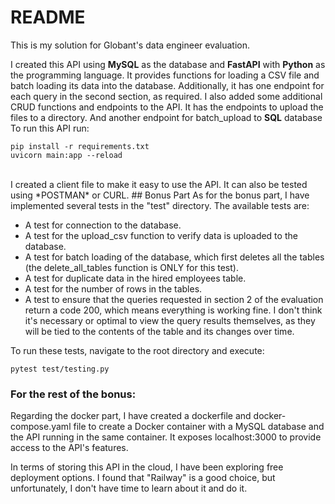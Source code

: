# README
This is my solution for Globant's data engineer evaluation.

I created this API using **MySQL** as the database and **FastAPI** with **Python** as the programming language. It provides functions for loading a CSV file and batch loading its data into the database. Additionally, it has one endpoint for each query in the second section, as required. I also added some additional CRUD functions and endpoints to the API.
It has the endpoints to upload the files to a directory. And another endpoint for batch_upload to **SQL** database
To run this API run:

```
pip install -r requirements.txt
uvicorn main:app --reload
``` 
 <br>
I created a client file to make it easy to use the API. It can also be tested using *POSTMAN* or CURL.
## Bonus Part
As for the bonus part, I have implemented several tests in the "test" directory.
The available tests are:

* A test for connection to the database.
* A test for the upload_csv function to verify data is uploaded to the database.
* A test for batch loading of the database, which first deletes all the tables (the delete_all_tables function is ONLY for this test).
* A test for duplicate data in the hired employees table.
* A test for the number of rows in the tables.
* A test to ensure that the queries requested in section 2 of the evaluation return a code 200, which means everything is working fine. I don't think it's necessary or optimal to view the query results themselves, as they will be tied to the contents of the table and its changes over time. 

To run these tests, navigate to the root directory and execute: 
```
pytest test/testing.py
```
### For the rest of the bonus:
Regarding the docker part, I have created a dockerfile and docker-compose.yaml file to create a Docker container with a MySQL database and the API running in the same container. It exposes localhost:3000 to provide access to the API's features.

In terms of storing this API in the cloud, I have been exploring free deployment options. I found that "Railway" is a good choice, but unfortunately, I don't have time to learn about it and do it.